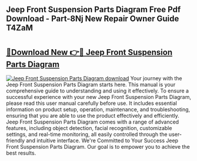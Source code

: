 ## Jeep Front Suspension Parts Diagram Free Pdf Download - Part-8Nj New Repair Owner Guide T4ZaM

# <h2><a href="http://dfro7v.blite.top/?on=Jeep+Front+Suspension+Parts+Diagram">🔗Download New 👉🔴 Jeep Front Suspension Parts Diagram</a></h2>

[![Jeep Front Suspension Parts Diagram download](https://i.imgur.com/lujVjoI.png)](http://dfro7v.blite.top/?on=Jeep+Front+Suspension+Parts+Diagram)
Your journey with the Jeep Front Suspension Parts Diagram starts here. This manual is your comprehensive guide to understanding and using it effectively. To ensure a successful experience with your new Jeep Front Suspension Parts Diagram, please read this user manual carefully before use. It includes essential information on product setup, operation, maintenance, and troubleshooting, ensuring that you are able to use the product effectively and efficiently. Jeep Front Suspension Parts Diagram comes with a range of advanced features, including object detection, facial recognition, customizable settings, and real-time monitoring, all easily controlled through the user-friendly and intuitive interface. We're Committed to Your Success Jeep Front Suspension Parts Diagram. Our goal is to empower you to achieve the best results.
